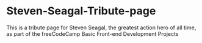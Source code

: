 # Steven-Seagal-Tribute-page
This is a tribute page for Steven Seagal, the greatest action hero of all time, as part of the freeCodeCamp Basic Front-end Development Projects
